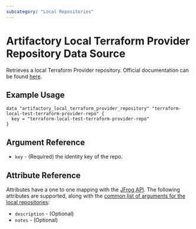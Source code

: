 ```yaml
---
subcategory: "Local Repositories"
---
```


# Artifactory Local Terraform Provider Repository Data Source

Retrieves a local Terraform Provider repository. Official documentation can be
found [here](https://www.jfrog.com/confluence/display/JFROG/Terraform+Repositories).

## Example Usage

```hcl
data "artifactory_local_terraform_provider_repository" "terraform-local-test-terraform-provider-repo" {
  key = "terraform-local-test-terraform-provider-repo"
}
```

## Argument Reference

* `key` - (Required) the identity key of the repo.

## Attribute Reference

Attributes have a one to one mapping with
the [JFrog API](https://www.jfrog.com/confluence/display/RTF/Repository+Configuration+JSON). The following attributes are
supported, along with the [common list of arguments for the local repositories](local.md):

* `description` - (Optional)
* `notes` - (Optional)
